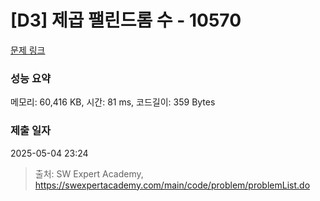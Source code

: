 # [D3] 제곱 팰린드롬 수 - 10570 

[문제 링크](https://swexpertacademy.com/main/code/problem/problemDetail.do?contestProbId=AXO72aaqPrcDFAXS) 

### 성능 요약

메모리: 60,416 KB, 시간: 81 ms, 코드길이: 359 Bytes

### 제출 일자

2025-05-04 23:24



> 출처: SW Expert Academy, https://swexpertacademy.com/main/code/problem/problemList.do